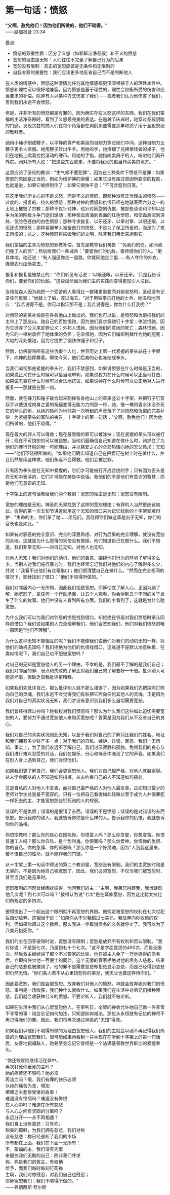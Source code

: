 # 第一句话：愤怒

**"父啊，赦免他们！因为他们所做的，他们不晓得。"**  
——路加福音 23:34

要点:
- 愤怒的双重性质：区分了义怒（如耶稣洁净圣殿）和不义的愤怒
- 宽恕的理由是无知：人们往往不完全了解自己行为的后果
- 宽恕没有限制：真正的宽恕应该是无条件和无限制的
- 自我省察的重要性：我们应该更多地反省自己而不是判断他人

在人类的情感中，愤怒这种激情比任何其他情感都更深深根植于人的理性本性中。愤怒和理性可以很好地兼容，因为愤怒是基于理性的，理性会权衡所受的伤害和应当要求的补偿。除非有人以某种方式伤害了我们——或者我们认为他伤害了我们，否则我们永远不会愤怒。

但是，并非所有的愤怒都是有罪的，因为确实存在义怒这样的东西。我们在我们蒙福的主洁净圣殿时，看到了义怒最完美的表达。在逾越节庆典时，祂穿过圣殿阴暗的门廊，发现贪婪的商人们在每个角落都在剥削那些需要羔羊和鸽子用于圣殿祭祀的敬拜者。

祂用小绳子制成鞭子，以平静的尊严和美丽的自制力穿过他们中间，这种自制力比鞭子更令人信服。祂用鞭子赶出牛羊。用祂的手，祂推翻了兑换银钱者的桌子，他们在地板上爬着捡拾滚动的硬币。用祂的手指，祂指向卖鸽子的人，吩咐他们离开外院。祂对所有人说："把这些东西拿走，不要将我父的殿当作买卖的地方。"

这里应验了圣经的教训："生气却不要犯罪"，因为在三种条件下愤怒不是罪：如果愤怒的原因是正当的，例如为维护神的荣耀；如果它没有超过原因所要求的程度，也就是说，如果它被控制住了；如果它很快平息："不可含怒到日落。"

在这里我们所关心的不是义怒，而是不义的愤怒，即那种没有正当理由的愤怒——过度的、报复的、持久的愤怒；那种对神的愤怒和仇恨已经在地球表面六分之一的土地上摧毁了宗教；那种不仅针对神，也针对同胞的仇恨，被那些谈论和平却以战争为荣的阶级斗争门徒们煽动；那种使血液涌到表面的红色愤怒，和使血液沉到深处、使脸色苍白的白色愤怒；那种寻求报复、以牙还牙、以拳对拳、以眼还眼、以谎还谎的愤怒；那种紧握拳头准备击打的愤怒，不是为了保卫所爱的，而是为了攻击所恨的；总之，这种愤怒将摧毁我们的文明，除非我们用爱来扼制它。

我们蒙福的主来为愤怒的罪做补偿，首先是教导我们祷告："免我们的债，如同我们免了人的债"；然后给我们一条诫命："要爱你们的仇敌，善待恨你们的人。"更具体地，祂还说："有人强逼你走一里路，你就同他走二里……有人夺你的外衣，连里衣也由他拿去。"

报复和报复是被禁止的："你们听见有话说：'以眼还眼，以牙还牙。'只是我告诉你们，要爱你们的仇敌。"这些诫命因为我们主的实践而变得更加引人注目。

当格拉森人因为祂把一个受苦的人看得比一群猪更重要而对祂发怒时，圣经没有记录任何反驳："祂就上了船，渡过海去。"对于用铁拳击打祂的士兵，祂温和地回应："我若说得不是，你可以指证那不是；我若说得是，你为什么打我呢？"

对愤怒的完美补偿是在各各他山上做出的。我们也可以说，是愤怒和仇恨把我们的主带上了那座山。祂自己的百姓恨祂，因为他们要求将祂钉十字架；律法恨祂，因为它抛弃了公义来定罪公义；外邦人恨祂，因为他们同意祂的死亡；森林恨祂，因为它的一棵树承担了祂体重的负担；花朵恨祂，因为它们编织荆棘作为祂的冠冕；大地的深处恨祂，因为它提供了钢铁作锤子和钉子。

然后，仿佛要将所有这些仇恨个人化，世界历史上第一代紧握的拳头站在十字架下，向神的脸挥舞着。即使今天，他们后裔的心也冻结成拳头。

当我们凝视那些紧握的拳头时，我们不禁感到，如果说愤怒在什么时候是正当的，如果说正义在什么时候可以恰当地审判，如果说权力在什么时候可以正当地打击，如果说无辜在什么时候可以合法地抗议，如果说神在什么时候可以公正地对人进行报复——那就是在那一刻。

然而，就在镰刀和锤子联合起来割掉各各他山上的草来竖立十字架，并把钉子钉穿双手以使道成肉身之爱的祝福变得无能为力的那一秒，祂，像一棵用香水沐浴杀死它的斧头的树，从祂的唇间为地球第一次听到的声音落下了对愤怒和仇恨的完美补偿：为紧握拳头的军队的祷告，十字架上的第一句话："父啊，赦免他们！因为他们所做的，他们不晓得。"

现在最大的罪人可以得救；现在最黑暗的罪可以被涂抹；现在紧握的拳头可以被打开；现在不可饶恕的可以被饶恕。当他们最确信自己知道在做什么时，祂抓住了为他们的罪行开脱的唯一可能理由，并以慈爱之心的全部热情向祂的天父恳求：无知——"他们不晓得所做的。"如果他们确实知道自己在把爱钉在树上时在做什么，并且仍然继续这样做，他们永远不会得救。他们会被定罪。

只有因为拳头是在无知中紧握的，它们才可能被打开成合拢的手；只有因为舌头是在无知中亵渎的，它们才可能在祷告中说话。救他们的不是他们有意识的智慧；而是他们无意识的无知。

十字架上的这句话教给我们两个教训：宽恕的理由是无知；宽恕没有限制。

宽恕的理由是无知。神圣的无辜找到了这样的宽恕理由；有罪的人当然更应该如此。彼得的第一次五旬节讲道就用这个无知的借口来为记忆犹新的十字架受难辩护："生命的主，你们杀了祂……弟兄们，我晓得你们做这事是出于无知，你们的官长也是如此。"

如果有对邪恶的完全意识、完全的深思熟虑、对行为后果的完全理解，就没有宽恕的余地。这就是为什么堕落的天使没有救赎。他们知道自己在做什么。我们不知道。我们非常无知——对自己无知，对他人也无知。

对他人无知！我们对他们的动机、他们的善意、围绕他们行为的环境了解得多么少。当别人对我们施行暴力时，我们也经常忘记我们对他们的内心了解得多么少，并说："我看不出他们有丝毫借口；他们很清楚自己在做什么。"然而在完全相同的情况下，耶稣找到了借口："他们不晓得所做的。"

我们对邻居内心一无所知，因此我们拒绝宽恕。耶稣彻底了解人心，正因为祂了解，祂宽恕了。拿任何一个行动场面，让五个人观看，你会得到五个不同的关于发生了什么的故事。他们中没有人看到所有方面。我们的主看到了，这就是为什么祂宽恕。

为什么我们可以为我们对邻居的愤怒找到借口，却拒绝在邻居对我们愤怒时承认同样的借口？我们说如果别人完全理解我们，他们会宽恕我们，他们对我们愤怒的唯一原因是"他们不理解"。

为什么这种无知不能相互的呢？我们不能像我们说他们对我们的动机无知一样，对他们的动机无知吗？我们拒绝为他们的仇恨找借口，这难道不是默认地意味着，在类似情况下，我们自己也不配被宽恕吗？

对自己的无知是宽恕他人的另一个理由。不幸的是，我们最不了解的是我们自己；我们对邻居的罪、弱点和失败的了解比对我们自己的了解要好一千倍。批评别人可能是坏事，但缺乏自我批评更糟糕。

如果我们先批评自己，那么批评别人就不那么错误了，因为如果我们先把探照灯照向自己的灵魂，我们永远不会觉得我们有权把它照向任何其他人的灵魂。正是因为我们对自己的真实状况无知，我们才没有意识到我们多么迫切需要宽恕。

我们曾经得罪过神吗？祂有权对我们愤怒吗？那么为什么我们这些如此迫切需要宽恕的人，要努力不通过宽恕他人来购买宽恕呢？答案是因为我们从不反省自己的良心。

我们对自己的真实状况如此无知，以至于我们对自己的了解只比我们的姓名、地址和我们拥有多少财产多一点；对于我们的自私、嫉妒、诽谤、罪恶，我们一无所知。事实上，为了我们永远不了解自己，我们讨厌寂静和孤独。免得我们的良心与我们进行难以忍受的对话，我们在娱乐、分心和噪音中淹没了它的声音。如果我们在别人身上遇到自己，我们会恨他们。

如果我们更了解自己，我们会更宽恕他人。我们对自己越严格，对他人就越宽容。从未学会服从的人不知道如何指挥，从未约束自己的人不知道如何慈悲。

总是自私的人对他人不友善，而对自己最严格的人对他人最友善，正如知识最少的老师对学生总是最不宽容的。只有一位把自己看得如此轻微以至于成为人并像罪犯一样死去的主，才能宽恕那些钉死祂的人的软弱。

错误的不是仇恨；错误的是恨错了东西。错误的不是愤怒；错误的是对错误的东西愤怒。告诉我你的敌人，我就告诉你你是什么样的人。告诉我你的仇恨，我就告诉你你的品格。

你恨宗教吗？那么你的良心在困扰你。你恨富人吗？那么你贪婪，你想变富。你恨普通工人吗？那么你自私，是个势利鬼。你恨罪吗？那么你爱神。你恨你的仇恨、你的自私、你的急躁、你的邪恶吗？那么你是一个好灵魂，因为"人到我这里来，若不恨自己的性命，就不能作我的门徒。"

从十字架上第一句话中得出的第二个教训是，宽恕没有限制。我们的主宽恕时祂是无辜的，不是因为祂自己被宽恕了。因此，我们必须宽恕，不仅当我们被宽恕时，甚至当我们是无辜时。

宽恕限制的问题曾经困扰彼得，他问我们的主："主啊，我弟兄得罪我，我当饶恕他几次呢？到七次可以吗？"彼得认为说"七次"是在延伸宽恕，因为这比犹太拉比们所规定的多四次。

彼得提出了一个超出这个限制就不再宽恕的界限。他假定被宽恕的权利在七次过犯后自动放弃。这相当于说："如果你从不欠我超过七美元，我放弃向你收债的权利，但如果你超过这个数额，那么我进一步取消债务的义务就停止了。我可以为了八美元掐死你。"

我们的主在回答彼得时说，宽恕没有限制；宽恕是放弃所有权利和否认限制。"我对你说：不是到七次，乃是到七十个七次。"这不是字面意思的490次，而是无限次。然后救主继续讲了那个不义管家的比喻，他在被主人免了一万他连得的债务后，立即掐住欠他一百便士的同伴。这个无情的管家拒绝对他的债务人慈悲，结果自己的慈悲也被撤销了。他的罪不是需要慈悲却拒绝显示慈悲，而是已经得到慈悲却仍然无情。"你们各人若不从心里饶恕你的弟兄，我天父也要这样待你们。"

因此要宽恕，我们就会被宽恕。放弃我们对他人的愤怒，神就会放弃祂对我们的愤怒。审判是一场收获，我们种什么就收什么。如果我们在生活中对弟兄们播种愤怒，我们就会收获神公义的愤怒。不要论断人，我们就不被论断。

如果在生活中我们从心里宽恕他人，在审判日，全智的神会允许祂自己做一件非常不寻常的事：祂会忘记如何加法，只知道如何减法。那位从永恒就有记忆的神将不再记得我们的罪。因此，我们将再次通过神圣的"无知"得救。

如果我们以他们不晓得所做的为理由宽恕他人，我们的主就会以祂不再记得我们所做的为理由宽恕我们。很可能如果祂看到一只手现在在听到十字架上的第一句话后，友善地祝福敌人，祂甚至会忘记它曾经是一个沾满基督教世界鲜血的紧握拳头。

"你还敢冒险继续活在罪中，  
再次钉死你垂死的主吗？  
祂的痛苦还不够吗？祂必须  
再流血吗？哦，我们有罪的快乐必须  
以祂的痛苦为食，增加  
荣耀之主悲惨受难的故事！  
难道没有怜悯吗？难道没有悔恨  
在人心中吗？难道在所有慈悲  
与人心之间有坚固的分离吗？  
永远分开——永不再相遇？  
我们身上没有慈悲：只有祢，  
甜美的耶稣，为我们拥有慈悲，我们对祢  
没有慈悲：祢已经垄断了我们的市场  
所有都在上面，我们在下面一无所有：  
不，蒙福的主，我们没有凭借  
来服务我们无助的自己：除非我们呼求  
祢，祢是我们的救主，有权柄  
给予，而我们每时每刻钉死祢：  
主啊，我们对祢残忍，对我们自己也残忍；  
耶稣宽恕我们；我们不晓得所做的。"  
——弗朗西斯·夸尔斯
